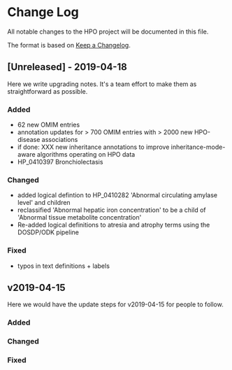
# Change Log
All notable changes to the HPO project will be documented in this file.
 
The format is based on [Keep a Changelog](http://keepachangelog.com/).
 
## [Unreleased] - 2019-04-18
 
Here we write upgrading notes. It's a team effort to make them as
straightforward as possible.
 
### Added
- 62 new OMIM entries
- annotation updates for > 700 OMIM entries with > 2000 new HPO-disease associations
- if done: XXX new inheritance annotations to improve inheritance-mode-aware algorithms operating on HPO data
- HP_0410397 Bronchiolectasis


### Changed
- added logical defintion to HP_0410282 'Abnormal circulating amylase level' and children
- reclassified 'Abnormal hepatic iron concentration' to be a child of 'Abnormal tissue metabolite concentration'
- Re-added logical definitions to atresia and atrophy terms using the DOSDP/ODK pipeline
 
### Fixed

- typos in text definitions  + labels 
 
## v2019-04-15
  
Here we would have the update steps for v2019-04-15 for people to follow.
 
### Added
 
### Changed
  
### Fixed

 
